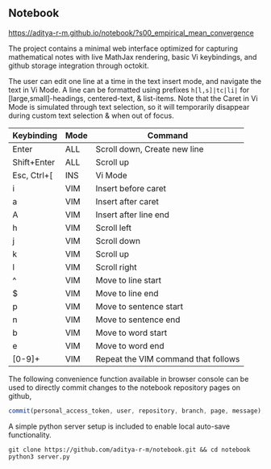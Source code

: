 ## Notebook
https://aditya-r-m.github.io/notebook/?s00_empirical_mean_convergence

The project contains a minimal web interface optimized for capturing mathematical notes with live MathJax rendering, basic Vi keybindings, and github storage integration through octokit.

The user can edit one line at a time in the text insert mode, and navigate the text in Vi Mode. A line can be formatted using prefixes `h[l,s]|tc|li|` for [large,small]-headings, centered-text, & list-items.
Note that the Caret in Vi Mode is simulated through text selection, so it will temporarily disappear during custom text selection & when out of focus.

| Keybinding | Mode | Command |
| ---------- | ---- | ------- |
| Enter | ALL | Scroll down, Create new line |
| Shift+Enter | ALL | Scroll up |
| Esc, Ctrl+[ | INS | Vi Mode |
| i | VIM | Insert before caret |
| a | VIM | Insert after caret |
| A | VIM | Insert after line end |
| h | VIM | Scroll left |
| j | VIM | Scroll down |
| k | VIM | Scroll up |
| l | VIM | Scroll right |
| ^ | VIM | Move to line start |
| $ | VIM | Move to line end |
| p | VIM | Move to sentence start |
| n | VIM | Move to sentence end |
| b | VIM | Move to word start |
| e | VIM | Move to word end |
| [0-9]+ | VIM | Repeat the VIM command that follows |

The following convenience function available in browser console can be used to directly commit changes to the notebook repository pages on github,

```js
commit(personal_access_token, user, repository, branch, page, message);
```

A simple python server setup is included to enable local auto-save functionality.

```console
git clone https://github.com/aditya-r-m/notebook.git && cd notebook
python3 server.py
```
